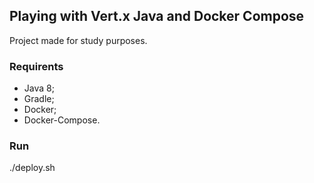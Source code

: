 ## Playing with Vert.x Java and Docker Compose

Project made for study purposes.

### Requirents

* Java 8;
* Gradle;
* Docker;
* Docker-Compose.

### Run 
./deploy.sh 
